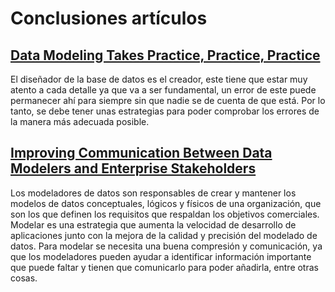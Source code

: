 # Conclusiones artículos

## [Data Modeling Takes Practice, Practice, Practice](https://www.dbta.com/Columns/Database-Elaborations/Data-Modeling-Takes-Practice-Practice-Practice-119800.aspx)

El diseñador de la base de datos es el creador, este tiene que estar muy atento a cada detalle ya que va a ser fundamental, un error de este puede permanecer ahí para siempre sin que nadie se de cuenta de que está. Por lo tanto, se debe tener unas estrategias para poder comprobar los errores de la manera más adecuada posible.

## [Improving Communication Between Data Modelers and Enterprise Stakeholders](https://www.dbta.com/Editorial/Trends-and-Applications/Improving-Communication-Between-Data-Modelers-and-Enterprise-Stakeholders-118726.aspx)

Los modeladores de datos son responsables de crear y mantener los modelos de datos conceptuales, lógicos y físicos de una organización, que son los que definen los requisitos que respaldan los objetivos comerciales.
Modelar es una estrategia que aumenta la velocidad de desarrollo de aplicaciones junto con la mejora de la calidad y precisión del modelado de datos. Para modelar se necesita una buena compresión y comunicación, ya que los modeladores pueden ayudar a identificar información importante que puede faltar y tienen que comunicarlo para poder añadirla, entre otras cosas.
